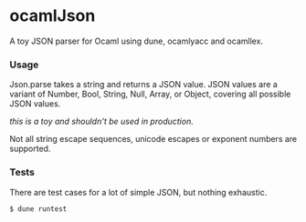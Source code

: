 # ocamlJson

A toy JSON parser for Ocaml using dune, ocamlyacc and ocamllex.

### Usage

Json.parse takes a string and returns a JSON value. JSON values are a variant of Number, Bool, String, Null, Array, or Object, covering all possible JSON values.

_this is a toy and shouldn't be used in production._

Not all string escape sequences, unicode escapes or exponent numbers are supported.

### Tests

There are test cases for a lot of simple JSON, but nothing exhaustic.

`$ dune runtest`
